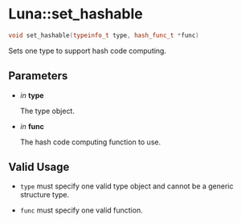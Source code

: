 # Luna::set_hashable

```c++
void set_hashable(typeinfo_t type, hash_func_t *func)
```

Sets one type to support hash code computing. 



## Parameters
* *in* **type**

    The type object. 

* *in* **func**

    The hash code computing function to use. 

## Valid Usage
* `type` must specify one valid type object and cannot be a generic structure type.

* `func` must specify one valid function. 

